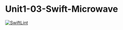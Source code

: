 # Unit1-03-Swift-Microwave
[![SwiftLint](https://github.com/ICS4U-Programming-MelodyB/Unit1-03-Swift-Microwave/workflows/SwiftLint/badge.svg)](https://github.com/ICS4U-Programming-MelodyB/Unit1-03-Swift-Microwave/actions)
